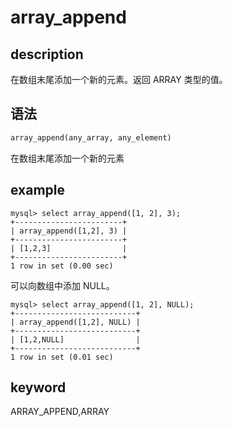 # array_append

## description

在数组末尾添加一个新的元素。返回 ARRAY 类型的值。

## 语法

```Haskell
array_append(any_array, any_element)
```

在数组末尾添加一个新的元素

## example

```plain text
mysql> select array_append([1, 2], 3);
+------------------------+
| array_append([1,2], 3) |
+------------------------+
| [1,2,3]                |
+------------------------+
1 row in set (0.00 sec)

```

可以向数组中添加 NULL。

```plain text
mysql> select array_append([1, 2], NULL);
+---------------------------+
| array_append([1,2], NULL) |
+---------------------------+
| [1,2,NULL]                |
+---------------------------+
1 row in set (0.01 sec)

```

## keyword

ARRAY_APPEND,ARRAY
